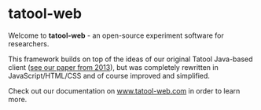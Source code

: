 tatool-web
==========

Welcome to **tatool-web** - an open-source experiment software for researchers.

This framework builds on top of the ideas of our original Tatool Java-based client ([see our paper from 2013](http://link.springer.com/article/10.3758%2Fs13428-012-0224-y)), but was completely rewritten in JavaScript/HTML/CSS and of course improved and simplified.

Check out our documentation on www.tatool-web.com in order to learn more.

